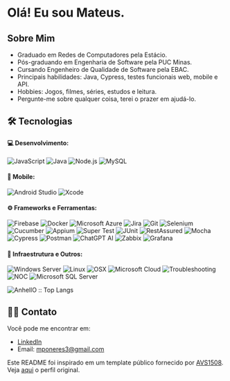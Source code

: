 # Olá! Eu sou Mateus.

## Sobre Mim

- Graduado em Redes de Computadores pela Estácio.
- Pós-graduando em Engenharia de Software pela PUC Minas.
- Cursando Engenheiro de Qualidade de Software pela EBAC.
- Principais habilidades: Java, Cypress, testes funcionais web, mobile e API.
- Hobbies: Jogos, filmes, séries, estudos e leitura.
- Pergunte-me sobre qualquer coisa, terei o prazer em ajudá-lo.

## 🛠 Tecnologias

#### 💻 Desenvolvimento:
  ![JavaScript](https://img.shields.io/badge/-JavaScript-F7DF1E?style=flat&logo=javascript&logoColor=black)
  ![Java](https://img.shields.io/badge/Java-ED8B00?style=flat&logo=java&logoColor=white)
  ![Node.js](https://img.shields.io/badge/-Node.js-339933?style=flat&logo=node.js&logoColor=white)
  ![MySQL](https://img.shields.io/badge/-MySQL-4479A1?style=flat&logo=mysql&logoColor=white)

#### 📱 Mobile:
  ![Android Studio](https://img.shields.io/badge/Android%20Studio-3DDC84?style=flat&logo=android-studio&logoColor=white)
  ![Xcode](https://img.shields.io/badge/Xcode-007ACC?style=flat&logo=xcode&logoColor=white)

#### ⚙️ Frameworks e Ferramentas:
  ![Firebase](https://img.shields.io/badge/-Firebase-FFCA28?style=flat&logo=firebase&logoColor=black)
  ![Docker](https://img.shields.io/badge/-Docker-2496ED?style=flat&logo=docker&logoColor=white)
  ![Microsoft Azure](https://img.shields.io/badge/Microsoft%20Azure-0089D6?style=flat&logo=microsoft-azure&logoColor=white)
  ![Jira](https://img.shields.io/badge/-Jira-0052CC?style=flat&logo=jira&logoColor=white)
  ![Git](https://img.shields.io/badge/-Git-F05032?style=flat&logo=git&logoColor=white)
  ![Selenium](https://img.shields.io/badge/-Selenium-43B02A?style=flat&logo=selenium&logoColor=white)
  ![Cucumber](https://img.shields.io/badge/-Cucumber-23D96C?style=flat&logo=cucumber&logoColor=white)
  ![Appium](https://img.shields.io/badge/-Appium-663399?style=flat&logo=appium&logoColor=white)
  ![Super Test](https://img.shields.io/badge/-Super%20Test-FA8072?style=flat&logo=testing-library&logoColor=white)
  ![JUnit](https://img.shields.io/badge/-JUnit-25A162?style=flat&logo=junit&logoColor=white)
  ![RestAssured](https://img.shields.io/badge/-RestAssured-5E8CD2?style=flat&logo=rest-assured&logoColor=white)
  ![Mocha](https://img.shields.io/badge/-Mocha-8D6748?style=flat&logo=mocha&logoColor=white)
  ![Cypress](https://img.shields.io/badge/-Cypress-17202C?style=flat&logo=cypress&logoColor=white)
  ![Postman](https://img.shields.io/badge/-Postman-FF6C37?style=flat&logo=postman&logoColor=white)
  ![ChatGPT AI](https://img.shields.io/badge/-ChatGPT%20AI-FFD400?style=flat&logo=openai&logoColor=black)
  ![Zabbix](https://img.shields.io/badge/-Zabbix-E9573F?style=flat&logo=zabbix&logoColor=white)
  ![Grafana](https://img.shields.io/badge/-Grafana-F46800?style=flat&logo=grafana&logoColor=white)

#### 📡 Infraestrutura e Outros:
  ![Windows Server](https://img.shields.io/badge/-Windows%20Server-0078D6?style=flat&logo=windows&logoColor=white)
  ![Linux](https://img.shields.io/badge/-Linux-FCC624?style=flat&logo=linux&logoColor=black)
  ![OSX](https://img.shields.io/badge/-OSX-000000?style=flat&logo=apple&logoColor=white)
  ![Microsoft Cloud](https://img.shields.io/badge/Microsoft%20Cloud-0089D6?style=flat&logo=microsoft&logoColor=white)
  ![Troubleshooting](https://img.shields.io/badge/-Troubleshooting-FF5733?style=flat&logo=troubleshooting&logoColor=white)
  ![NOC](https://img.shields.io/badge/-NOC-FF5733?style=flat&logo=noc&logoColor=white)
  ![Microsoft SQL Server](https://img.shields.io/badge/Microsoft%20SQL%20Server-CC2927?style=flat&logo=microsoft-sql-server&logoColor=white)

<p><img src="https://github-readme-stats.vercel.app/api/top-langs/?username=MateusNeres26&langs_count=10&theme=tokyonight&layout=compact" alt="AnhellO :: Top Langs" /></p>


## 🤝🏻 Contato

Você pode me encontrar em:

- [LinkedIn](https://www.linkedin.com/in/mateusneres/)
- Email: mponeres3@gmail.com

Este README foi inspirado em um template público fornecido por [AVS1508](https://github.com/AVS1508). Veja [aqui](https://github.com/kautukkundan/Awesome-Profile-README-templates) o perfil original.
